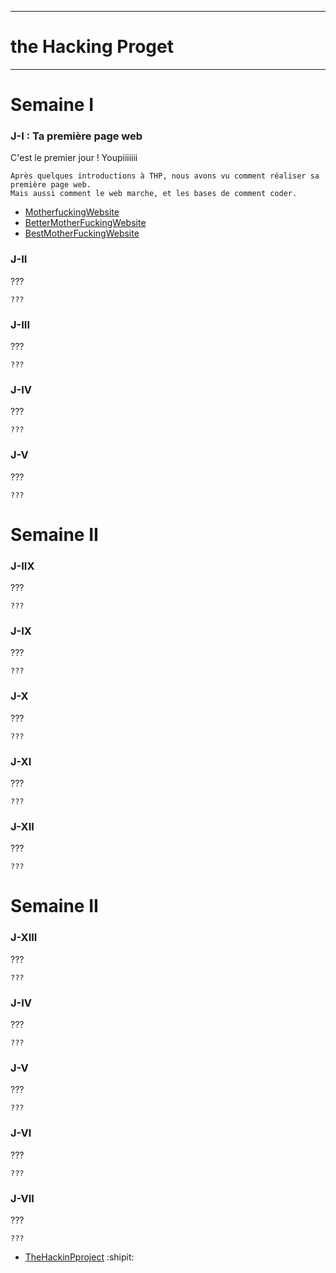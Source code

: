 ----------------------
# the Hacking Proget #
----------------------
# Semaine I

### J-I : Ta première page web

C'est le premier jour ! Youpiiiiiii
```
Après quelques introductions à THP, nous avons vu comment réaliser sa première page web.
Mais aussi comment le web marche, et les bases de comment coder.
```
* [MotherfuckingWebsite](https://github.com/4o4)
* [BetterMotherFuckingWebsite](https://github.com/4o4)
* [BestMotherFuckingWebsite](https://github.com/4o4)
### J-II
???
```
???
```
### J-III
???
```
???
```
### J-IV
???
```
???
```
### J-V
???
```
???
```
# Semaine II
### J-IIX
???
```
???
```
### J-IX
???
```
???
```
### J-X
???
```
???
```
### J-XI
???
```
???
```
### J-XII
???
```
???
```
# Semaine II
### J-XIII
???
```
???
```
### J-IV
???
```
???
```
### J-V
???
```
???
```
### J-VI
???
```
???
```
### J-VII
???
```
???
```
* [TheHackinPproject](https://www.thehackingproject.org/) :shipit:
